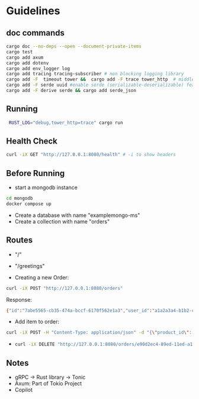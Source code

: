 # Guidelines

## doc commands

```sh
cargo doc --no-deps --open --document-private-items
cargo test
cargo add axum
cargo add dotenv
cargo add env_logger log
cargo add tracing tracing-subscriber # non blocking logging library
cargo add -F  timeout tower &&  cargo add -F trace tower_http  # middlewares, activates default deactivated "timeout" for tower and "trace" for tower_http
cargo add -F serde uuid #enable serde (serializable-deserializable) feature on installing uuid crate
cargo add -F derive serde && cargo add serde_json
```

## Running

```sh
 RUST_LOG="debug,tower_http=trace" cargo run
```

## Health Check

```sh
curl -iX GET "http://127.0.0.1:8080/health" # -i to show headers
```

## Before Running

- start a mongodb instance

```sh
cd mongodb
docker compose up
```

- Create a database with name "examplemongo-ms"
- Create a collection with name "orders"

## Routes

- "/"
- "/greetings"

- Creating a new Order:

```sh
curl -iX POST "http://127.0.0.1:8080/orders"
```

Response:

```sh
{"id":"7abe5565-cb35-474a-bccf-6170f562e1a3","user_id":"a1a2a3a4-b1b2-c1c2-d1d2-d3d4d5d6d7d8","items":[]}
```

- Add item to order:

```sh
curl -iX POST -H "Content-Type: application/json" -d "{\"product_id\": \"e90d2ec4-89ed-11ed-a1eb-0242ac120002\", \"quantity\": 24}" "http://127.0.0.1:8080/orders/362e4ec4-89ed-11ed-a1eb-0242ac121235/items"
```

- ```sh
  curl -iX DELETE "http://127.0.0.1:8080/orders/e90d2ec4-89ed-11ed-a1eb-0242ac120002/items/1"
  ```

## Notes

- gRPC -> Rust library -> Tonic
- Axum: Part of Tokio Project
- Copilot
